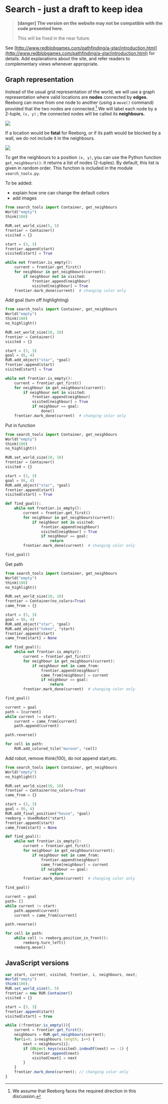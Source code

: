 # Search - just a draft to keep idea

> **\[danger\] The version on the website may not be compatible with the code presented here.**
>
> This will be fixed in the near future.

See [http://www.redblobgames.com/pathfinding/a-star/introduction.html](http://www.redblobgames.com/pathfinding/a-star/introduction.html) for details. Add explanations about the site, and refer readers to complementary views whenever appropriate.

## Graph representation

Instead of the usual grid representation of the world, we will use a graph representation where valid locations are **nodes** connected by **edges**. Reeborg can move from one node to another \(using a `move()` command\) provided that the two nodes are connected.[^1] We will label each node by a 2-tuple, `(x, y)` ; the connected nodes will be called its **neighbours.**

![](/assets/graph1.png)

If a location would be **fatal** for Reeborg, or if its path would be blocked by a wall, we do not include it in the neighbours.

![](/assets/graph2.png)

To get the neighbours to a position `(x, y)`, you can use the Python function `get_neighbours()`: it returns a list of nodes \(2-tuples\). By default, this list is given in random order. This function is included in the module `search_tools.py`.

To be added:

* explain how one can change the default colors
* add images

```py
from search_tools import Container, get_neighbours
World("empty")
think(100)

RUR.set_world_size(5, 5)
frontier = Container()
visited = {}

start = (3, 3)
frontier.append(start)
visited[start] = True

while not frontier.is_empty():
    current = frontier.get_first()
    for neighbour in get_neighbours(current):
        if neighbour not in visited:
            frontier.append(neighbour)
            visited[neighbour] = True
    frontier.mark_done(current)  # changing color only
```

Add goal \(turn off highlighting\)

```py
from search_tools import Container, get_neighbours
World("empty")
think(100)
no_highlight()

RUR.set_world_size(10, 10)
frontier = Container()
visited = {}

start = (3, 3)
goal = (6, 4)
RUR.add_object("star", *goal)
frontier.append(start)
visited[start] = True

while not frontier.is_empty():
    current = frontier.get_first()
    for neighbour in get_neighbours(current):
        if neighbour not in visited:
            frontier.append(neighbour)
            visited[neighbour] = True
            if neighbour == goal:
                done()
    frontier.mark_done(current)  # changing color only
```

Put in function

```py
from search_tools import Container, get_neighbours
World("empty")
think(100)
no_highlight()

RUR.set_world_size(10, 10)
frontier = Container()
visited = {}

start = (3, 3)
goal = (6, 4)
RUR.add_object("star", *goal)
frontier.append(start)
visited[start] = True

def find_goal():
    while not frontier.is_empty():
        current = frontier.get_first()
        for neighbour in get_neighbours(current):
            if neighbour not in visited:
                frontier.append(neighbour)
                visited[neighbour] = True
                if neighbour == goal:
                    return
        frontier.mark_done(current)  # changing color only

find_goal()
```

Get path

```py
from search_tools import Container, get_neighbours
World("empty")
think(100)
no_highlight()

RUR.set_world_size(10, 10)
frontier = Container(no_colors=True)
came_from = {}

start = (3, 3)
goal = (6, 4)
RUR.add_object("star", *goal)
RUR.add_object("token", *start)
frontier.append(start)
came_from[start] = None

def find_goal():
    while not frontier.is_empty():
        current = frontier.get_first()
        for neighbour in get_neighbours(current):
            if neighbour not in came_from:
                frontier.append(neighbour)
                came_from[neighbour] = current
                if neighbour == goal:
                    return
        frontier.mark_done(current)  # changing color only

find_goal()

current = goal 
path = [current]
while current != start: 
    current = came_from[current]
    path.append(current)

path.reverse()

for cell in path:
    RUR.add_colored_tile("maroon", *cell)
```

Add robot, remove think\(100\), do not append start,etc.

```py
from search_tools import Container, get_neighbours
World("empty")
no_highlight()

RUR.set_world_size(10, 10)
frontier = Container(no_colors=True)
came_from = {}

start = (3, 3)
goal = (6, 4)
RUR.add_final_position("house", *goal)
reeborg = UsedRobot(*start)
frontier.append(start)
came_from[start] = None

def find_goal():
    while not frontier.is_empty():
        current = frontier.get_first()
        for neighbour in get_neighbours(current):
            if neighbour not in came_from:
                frontier.append(neighbour)
                came_from[neighbour] = current
                if neighbour == goal:
                    return
        frontier.mark_done(current)  # changing color only

find_goal()

current = goal 
path= []
while current != start: 
    path.append(current)
    current = came_from[current]

path.reverse()

for cell in path:
    while cell != reeborg.position_in_front():
        reeborg.turn_left()
    reeborg.move()
```

## JavaScript versions

```js
var start, current, visited, frontier, i, neighbours, next;
World("empty")
think(100);
RUR.set_world_size(5, 5)
frontier = new RUR.Container()
visited = {}

start = [3, 3]
frontier.append(start)
visited[start] = true

while (!frontier.is_empty()){
    current = frontier.get_first();
    neighbours = RUR.get_neighbours(current);
    for(i=0; i<neighbours.length; i++) {
        next = neighbours[i];
        if (Object.keys(visited).indexOf(next) == -1) {
            frontier.append(next)
            visited[next] = next
        }
    }
    frontier.mark_done(current); // changing color only
}
```

[^1]: We assume that Reeborg faces the required direction in this discussion.

